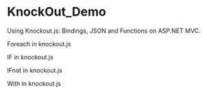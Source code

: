KnockOut_Demo
=============

Using Knockout.js: Bindings, JSON and Functions on ASP.NET MVC.

Foreach in knockout.js

IF in knockout.js

IFnot in knockout.js

With in knockout.js




